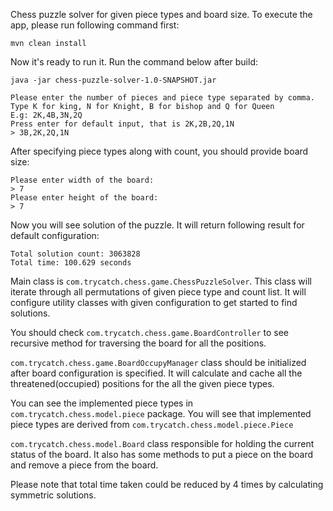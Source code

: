 Chess puzzle solver for given piece types and board size.
To execute the app, please run following command first:

    mvn clean install

Now it's ready to run it. Run the command below after build:

    java -jar chess-puzzle-solver-1.0-SNAPSHOT.jar


```
Please enter the number of pieces and piece type separated by comma.
Type K for king, N for Knight, B for bishop and Q for Queen
E.g: 2K,4B,3N,2Q
Press enter for default input, that is 2K,2B,2Q,1N
> 3B,2K,2Q,1N
```

After specifying piece types along with count, you should provide board size:
```
Please enter width of the board:
> 7
Please enter height of the board:
> 7
```

Now you will see solution of the puzzle. It will return following result for
default configuration:
```
Total solution count: 3063828
Total time: 100.629 seconds
```

Main class is `com.trycatch.chess.game.ChessPuzzleSolver`. This class will
iterate through all permutations of given piece type and count list.
It will configure utility classes with given configuration to get started to find solutions.

You should check `com.trycatch.chess.game.BoardController` to see recursive method
for traversing the board for all the positions.

`com.trycatch.chess.game.BoardOccupyManager` class should be initialized after
board configuration is specified. It will calculate and cache all the threatened(occupied) positions for the all the given piece types.

You can see the implemented piece types in `com.trycatch.chess.model.piece` package. You will see that implemented piece types are derived from `com.trycatch.chess.model.piece.Piece`

`com.trycatch.chess.model.Board` class responsible for holding the current status
of the board. It also has some methods to put a piece on the board and remove a piece from the board.

Please note that total time taken could be reduced by 4 times by calculating
symmetric solutions.



